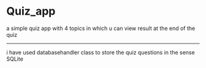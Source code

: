 # Quiz_app
a simple quiz app
with 4 topics in which u can view result at the end of the quiz
***********************************************************************************
i have used databasehandler class to store the quiz questions in the sense SQLite
